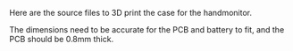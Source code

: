 Here are the source files to 3D print the case for the handmonitor.

The dimensions need to be accurate for the PCB and battery to fit, and the PCB should be 0.8mm thick.
